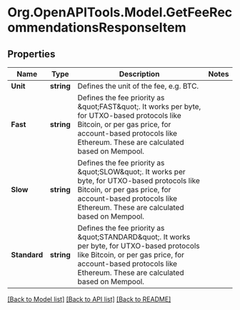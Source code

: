 # Org.OpenAPITools.Model.GetFeeRecommendationsResponseItem

## Properties

Name | Type | Description | Notes
------------ | ------------- | ------------- | -------------
**Unit** | **string** | Defines the unit of the fee, e.g. BTC. | 
**Fast** | **string** | Defines the fee priority as \&quot;FAST\&quot;. It works per byte, for UTXO-based protocols like Bitcoin, or per gas price, for account-based protocols like Ethereum. These are calculated based on Mempool. | 
**Slow** | **string** | Defines the fee priority as \&quot;SLOW\&quot;. It works per byte, for UTXO-based protocols like Bitcoin, or per gas price, for account-based protocols like Ethereum. These are calculated based on Mempool. | 
**Standard** | **string** | Defines the fee priority as \&quot;STANDARD\&quot;. It works per byte, for UTXO-based protocols like Bitcoin, or per gas price, for account-based protocols like Ethereum. These are calculated based on Mempool. | 

[[Back to Model list]](../README.md#documentation-for-models) [[Back to API list]](../README.md#documentation-for-api-endpoints) [[Back to README]](../README.md)

